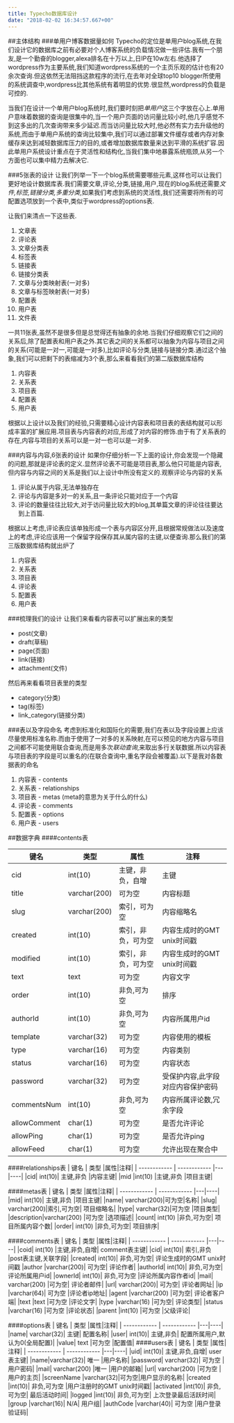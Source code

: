 ```yaml
---
title: Typecho数据库设计
date: "2018-02-02 16:34:57.667+00"
---
```

##主体结构
###单用户博客数据量如何
Typecho的定位是单用户blog系统,在我们设计它的数据库之前有必要对个人博客系统的负载情况做一些评估.我有一个朋友,是一个勤奋的blogger,alexa排名在十万以上,日IP在10w左右.他选择了wordpress作为主要系统,我们知道wordpress系统的一个主页乐观的估计也有20余次查询.但这依然无法阻挡这款程序的流行,在去年对全球top10 blogger所使用的系统调查中,wordpress比其他系统有着明显的优势.很显然,wordpress的负载是可控的.

当我们在设计一个单用户blog系统时,我们要时刻把*单用户*这三个字放在心上.单用户意味着数据的查询是很集中的,当一个用户页面的访问量比较小时,他几乎感觉不到这多出的几次查询带来多少延迟.而当访问量比较大时,他必然有实力去升级他的系统,而由于单用户系统的查询比较集中,我们可以通过部署文件缓存或者内存对象缓存来达到减轻数据库压力的目的,或者增加数据库数量来达到平滑的系统扩容.因此单用户系统设计重点在于灵活性和结构化,当我们集中地暴露系统瓶颈,从另一个方面也可以集中精力去解决它.

###5张表的设计
让我们列举一下一个blog系统需要哪些元素,这样也可以让我们更好地设计数据库表.我们需要文章,评论,分类,链接,用户,现在的blog系统还需要*文件,标签,链接分类,多重分类*,如果我们考虑到系统的灵活性,我们还需要将所有的可配置选项放到一个表中,类似于wordpress的options表.

让我们来清点一下这些表.

1. 文章表
2. 评论表
3. 文章分类表
4. 标签表
5. 链接表
6. 链接分类表
7. 文章与分类映射表(一对多)
8. 文章与标签映射表(一对多)
9. 配置表
10. 用户表
11. 文件表

一共11张表,虽然不是很多但是总觉得还有抽象的余地.当我们仔细观察它们之间的关系后,除了配置表和用户表之外.其它表之间的关系都可以抽象为内容与项目之间的关系(可能是一对一,可能是一对多),比如评论与分类,链接与链接分类.通过这个抽象,我们可以把剩下的表缩减为3个表,那么来看看我们的第二版数据库结构

1. 内容表
2. 关系表
3. 项目表
4. 配置表
5. 用户表

根据以上设计以及我们的经验,只需要精心设计内容表和项目表的表结构就可以形成丰富的扩展应用.项目表与内容表的对应,形成了对内容的修饰.由于有了关系表的存在,内容与项目的关系可以是一对一也可以是一对多.

###内容与内容,6张表的设计
如果你仔细分析一下上面的设计,你会发现一个隐藏的问题,那就是评论表的定义.显然评论表不可能是项目表,那么他只可能是内容表,但内容与内容之间的关系是我们以上设计中所没有定义的.观察评论与内容的关系

1. 评论从属于内容,无法单独存在
2. 评论与内容是多对一的关系,且一条评论只能对应于一个内容
3. 评论的数量往往比较大,对于访问量比较大的blog,其单篇文章的评论往往要达到上百篇.

根据以上考虑,评论表应该单独形成一个表与内容区分开,且根据常规做法以及速度上的考虑,评论应该用一个保留字段保存其从属内容的主键,以便查询.那么我们的第三版数据库结构就出炉了

1. 内容表
2. 关系表
3. 项目表
4. 评论表
5. 配置表
6. 用户表

###梳理我们的设计
让我们来看看内容表可以扩展出来的类型

- post(文章)
- draft(草稿)
- page(页面)
- link(链接)
- attachment(文件)

然后再来看看项目表里的类型

- category(分类)
- tag(标签)
- link_category(链接分类)

###表以及字段命名
考虑到标准化和国际化的需要,我们在表以及字段设置上应该尽量使用标准名称.而由于使用了一对多的关系映射,在可以预见的地方内容与项目之间都不可能使用联合查询,而是用多次*联动查询*,来取出多行关联数据.所以内容表与项目表的字段是可以重名的(在联合查询中,重名字段会被覆盖).以下是我对各数据表的命名

1. 内容表 - contents
2. 关系表 - relationships
3. 项目表 - metas (meta的意思为关于什么的什么)
4. 评论表 - comments
5. 配置表 - options
6. 用户表 - users

##数据字典
####contents表

|  键名 | 类型  |属性|注释|
| ------------ | ------------ |---|----|
| cid  | int(10)  |主键，非负，自增 | 主键|
|  title | varchar(200)  |可为空 |内容标题 |
|  slug | varchar(200)  | 索引，可为空|内容缩略名 |
|  created | int(10)  | 索引，非负，可为空|内容生成时的GMT unix时间戳 |
|  modified | int(10)  | 索引，非负，可为空|内容生成时的GMT unix时间戳 |
|text	|text	|可为空|	内容文字|
|order	|int(10)	|非负,可为空|	排序|
|authorId	|int(10)	|非负,可为空	|内容所属用户id|
|template	|varchar(32)	|可为空	|内容使用的模板|
|type	|varchar(16)	|可为空	|内容类别|
|status	|varchar(16)	|可为空	|内容状态|
|password	|varchar(32)	|可为空	|受保护内容,此字段对应内容保护密码|
|commentsNum	|int(10)	|非负,可为空	|内容所属评论数,冗余字段|
|allowComment	|char(1)	|可为空	|是否允许评论|
|allowPing	|char(1)	|可为空	|是否允许ping|
|allowFeed|	char(1)|可为空	|允许出现在聚合中|

####relationships表
|  键名 | 类型  |属性|注释|
| ------------ | ------------ |---|----|
|cid|	int(10)|	主键,非负	|内容主键|
|mid	|int(10)	|主键,非负	|项目主键|

####metas表
|  键名 | 类型  |属性|注释|
| ------------ | ------------ |---|----|
|mid|	int(10)|	主键,非负	|项目主键|
|name|	varchar(200)|可为空|名称|
|slug|	varchar(200)|索引,可为空|	项目缩略名|
|type|	varchar(32)|可为空	|项目类型|
|description|varchar(200)	|可为空	|选项描述|
|count|	int(10)	|非负,可为空|	项目所属内容个数|
|order|	int(10)	|非负,可为空|	项目排序|

####comments表
|  键名 | 类型  |属性|注释|
| ------------ | ------------ |---|----|
|coid|	int(10)	|主键,非负,自增|	comment表主键|
|cid|	int(10)|	索引,非负	|post表主键,关联字段|
|created|	int(10)|	非负,可为空|	评论生成时的GMT unix时间戳
|author	|varchar(200)|	可为空|	评论作者|
|authorId|	int(10)|	非负,可为空|	评论所属用户id|
|ownerId|	int(10)|	非负,可为空	|评论所属内容作者id|
|mail|	varchar(200)	|可为空|	评论者邮件|
|url|	varchar(200)|	可为空|	评论者网址|
|ip	|varchar(64)|	可为空	|评论者ip地址|
|agent	|varchar(200)	|可为空|	评论者客户端|
|text	|text	|可为空	|评论文字|
|type	|varchar(16)	|可为空|	评论类型|
|status	|varchar(16)	|可为空	|评论状态|
|parent	|int(10)	|可为空	|父级评论|

####options表
|  键名 | 类型  |属性|注释|
| ------------ | ------------ |---|----|
|name|	varchar(32)|	主键|	配置名称|
|user|	int(10)|	主键,非负|	配置所属用户,默认为0(全局配置)|
|value|	text	|可为空	|配置值|
####users表
|  键名 | 类型  |属性|注释|
| ------------ | ------------ |---|----|
|uid|	int(10)|	主键,非负,自增|	user表主键|
|name|varchar(32)|	唯一	|用户名称|
|password|	varchar(32)|	可为空	|用户密码|
|mail|	varchar(200)	|唯一	|用户的邮箱|
|url|	varchar(200)	|可为空	|用户的主页|
|screenName	|varchar(32)|可为空|用户显示的名称|
|created	|int(10)|	非负,可为空	|用户注册时的GMT unix时间戳|
|activated	|int(10)|	非负,可为空|	最后活动时间|
|logged	|int(10)|	非负,可为空|	上次登录最后活跃时间|
|group	|varchar(16)|	N/A|	用户组|
|authCode	|varchar(40)|	可为空	|用户登录验证码|